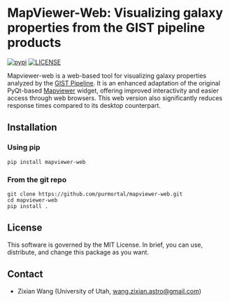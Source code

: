 
# MapViewer-Web: Visualizing galaxy properties from the GIST pipeline products

[![pypi](https://img.shields.io/badge/python-pypi-blue.svg)](https://pypi.org/project/mapviewer-web/)
[![LICENSE](https://img.shields.io/badge/lisence-MIT-blue.svg)](https://github.com/purmortal/mapviewer-web/blob/master/LICENSE)

Mapviewer-web is a web-based tool for visualizing galaxy properties analyzed by the [GIST Pipeline](https://gitlab.com/abittner/gist-development).
It is an enhanced adaptation of the original PyQt-based [Mapviewer](https://gitlab.com/abittner/gist-development/-/blob/master/gistPipeline/Mapviewer.py?ref_type=heads) widget, 
offering improved interactivity and easier access through web browsers. 
This web version also significantly reduces response times compared to its desktop counterpart.

## Installation

### Using pip

```
pip install mapviewer-web
```

### From the git repo

```
git clone https://github.com/purmortal/mapviewer-web.git
cd mapviewer-web
pip install .
```

## License
This software is governed by the MIT License. In brief, you can use, distribute, and change this package as you want.


## Contact 
- Zixian Wang (University of Utah, wang.zixian.astro@gmail.com)
